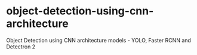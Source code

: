 # object-detection-using-cnn-architecture
Object Detection using CNN architecture models - YOLO, Faster RCNN and Detectron 2
